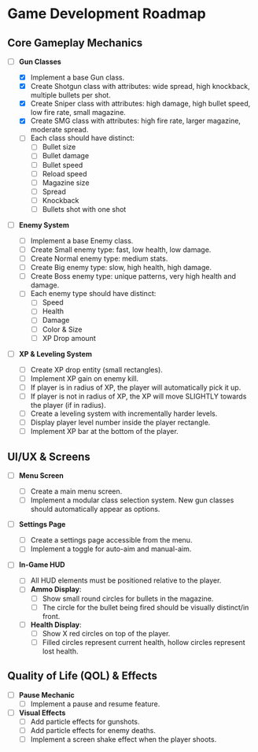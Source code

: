# Game Development Roadmap

## Core Gameplay Mechanics

- [ ] **Gun Classes**

  - [x] Implement a base Gun class.
  - [x] Create Shotgun class with attributes: wide spread, high knockback, multiple bullets per shot.
  - [x] Create Sniper class with attributes: high damage, high bullet speed, low fire rate, small magazine.
  - [x] Create SMG class with attributes: high fire rate, larger magazine, moderate spread.
  - [ ] Each class should have distinct:
    - [ ] Bullet size
    - [ ] Bullet damage
    - [ ] Bullet speed
    - [ ] Reload speed
    - [ ] Magazine size
    - [ ] Spread
    - [ ] Knockback
    - [ ] Bullets shot with one shot

- [ ] **Enemy System**

  - [ ] Implement a base Enemy class.
  - [ ] Create Small enemy type: fast, low health, low damage.
  - [ ] Create Normal enemy type: medium stats.
  - [ ] Create Big enemy type: slow, high health, high damage.
  - [ ] Create Boss enemy type: unique patterns, very high health and damage.
  - [ ] Each enemy type should have distinct:
    - [ ] Speed
    - [ ] Health
    - [ ] Damage
    - [ ] Color & Size
    - [ ] XP Drop amount

- [ ] **XP & Leveling System**
  - [ ] Create XP drop entity (small rectangles).
  - [ ] Implement XP gain on enemy kill.
  - [ ] If player is in radius of XP, the player will automatically pick it up.
  - [ ] If player is not in radius of XP, the XP will move SLIGHTLY towards the player (if in radius).
  - [ ] Create a leveling system with incrementally harder levels.
  - [ ] Display player level number inside the player rectangle.
  - [ ] Implement XP bar at the bottom of the player.

## UI/UX & Screens

- [ ] **Menu Screen**

  - [ ] Create a main menu screen.
  - [ ] Implement a modular class selection system. New gun classes should automatically appear as options.

- [ ] **Settings Page**

  - [ ] Create a settings page accessible from the menu.
  - [ ] Implement a toggle for auto-aim and manual-aim.

- [ ] **In-Game HUD**
  - [ ] All HUD elements must be positioned relative to the player.
  - [ ] **Ammo Display**:
    - [ ] Show small round circles for bullets in the magazine.
    - [ ] The circle for the bullet being fired should be visually distinct/in front.
  - [ ] **Health Display**:
    - [ ] Show X red circles on top of the player.
    - [ ] Filled circles represent current health, hollow circles represent lost health.

## Quality of Life (QOL) & Effects

- [ ] **Pause Mechanic**
  - [ ] Implement a pause and resume feature.
- [ ] **Visual Effects**
  - [ ] Add particle effects for gunshots.
  - [ ] Add particle effects for enemy deaths.
  - [ ] Implement a screen shake effect when the player shoots.
